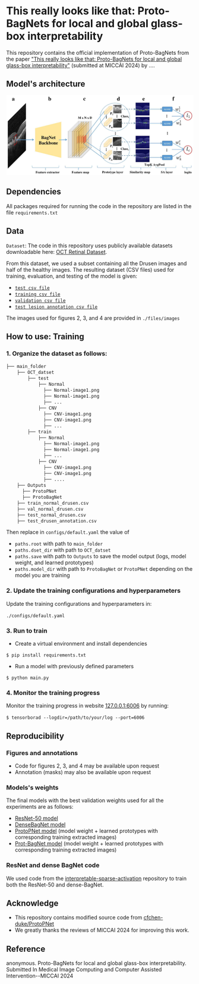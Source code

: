 # This really looks like that: Proto-BagNets for local and global glass-box interpretability
This repository contains the official implementation of Proto-BagNets from the paper ["This really looks like that: Proto-BagNets for local and global glass-box interpretability"](https://conferences.miccai.org/2024/en/) (submitted at MICCAI 2024) by ....

## Model's architecture
![Model's architecture](./files/fig1_model_architecture.jpg)

## Dependencies
All packages required for running the code in the repository are listed in the file `requirements.txt`

## Data
`Dataset`: The code in this repository uses publicly available datasets downloadable here: [OCT Retinal Dataset](https://data.mendeley.com/datasets/rscbjbr9sj/3).

From this dataset, we used a subset containing all the Drusen images and half of the healthy images. The resulting dataset (CSV files) used for training, evaluation, and testing of the model is given: 
- [`test csv file`](./files/csv_files/test_normal_drusen.csv) 
- [`training csv file`](./files/csv_files/train_normal_drusen.csv)
- [`validation csv file`](./files/csv_files/val_normal_drusen.csv)
- [`test lesion annotation csv file`](./files/csv_files/.csv)

The images used for figures 2, 3, and 4 are provided in `./files/images`

## How to use: Training
### 1. Organize the dataset as follows:
```
├── main_folder
    ├── OCT_datset
        ├── test
            ├── Normal  
              ├── Normal-image1.png
              ├── Normal-image1.png
              ├── ...
            ├── CNV
              ├── CNV-image1.png
              ├── CNV-image1.png
              ├── ...
        ├── train
            ├── Normal  
              ├── Normal-image1.png
              ├── Normal-image1.png
              ├── ...
            ├── CNV
              ├── CNV-image1.png
              ├── CNV-image1.png
              ├── ....
    ├── Outputs
      ├── ProtoPNet
      ├── ProtoBagNet      
    ├── train_normal_drusen.csv
    ├── val_normal_drusen.csv
    ├── test_normal_drusen.csv
    ├── test_drusen_annotation.csv
```
Then replace in `configs/default.yaml` the value of
- `paths.root` with path to `main_folder`
- `paths.dset_dir` with path to `OCT_datset`
- `paths.save` with path to `Outputs` to save the model output (logs, model weight, and learned prototypes)
- `paths.model_dir` with path to `ProtoBagNet` or `ProtoPNet` depending on the model you are training

### 2. Update the training configurations and hyperparameters 
Update the training configurations and hyperparameters in: 

 `./configs/default.yaml`

### 3. Run to train
- Create a virtual environment and install dependencies 
```shell
$ pip install requirements.txt
```
- Run a model with previously defined parameters
```shell
$ python main.py
```

### 4. Monitor the training progress 
Monitor the training progress in website [127.0.0.1:6006](127.0.0.1:6006) by running:

```$ tensorborad --logdir=/path/to/your/log --port=6006```

## Reproducibility
### Figures and annotations
- Code for figures 2, 3, and 4 may be available upon request
- Annotation (masks) may also be available upon request

### Models's weights
The final models with the best validation weights used for all the experiments are as follows:
- [ResNet-50 model](https://drive.google.com/file/d/1iaFQ4VVqRw3CbdACaHKfWwuheiAIC7Or/view?usp=drive_link)
- [DenseBagNet model](https://drive.google.com/file/d/1Vsm0CWeL7EKOAjX6TvT1iLJkp7-YCBQk/view?usp=drive_link)
- [ProtoPNet model](https://drive.google.com/file/d/1Hei1HSw2GBavdtAx0uXnun1YxYs2Nti8/view?usp=drive_link) (model weight + learned prototypes with corresponding training extracted images)
- [Prot-BagNet model](https://drive.google.com/file/d/1JO-pOEWQCBo8LoXeWY5XBdBSlLZG83de/view?usp=drive_link) (model weight + learned prototypes with corresponding training extracted images)

### ResNet and dense BagNet code
We used code from the [interpretable-sparse-activation](https://github.com/kdjoumessi/interpretable-sparse-activation) repository to train both the ResNet-50 and dense-BagNet.

## Acknowledge
- This repository contains modified source code from [cfchen-duke/ProtoPNet](https://github.com/cfchen-duke/ProtoPNet) 
- We greatly thanks the reviews of MICCAI 2024 for improving this work.

## Reference
anonymous. Proto-BagNets for local and global glass-box interpretability. Submitted In Medical Image Computing and Computer Assisted Intervention--MICCAI 2024
